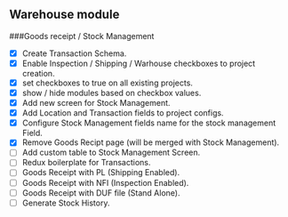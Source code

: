## Warehouse module
###Goods receipt / Stock Management
- [X] Create Transaction Schema.
- [X] Enable Inspection / Shipping / Warhouse checkboxes to project creation.
- [X] set checkboxes to true on all existing projects.
- [X] show / hide modules based on checkbox values.
- [X] Add new screen for Stock Management.
- [X] Add Location and Transaction fields to project configs.
- [X] Configure Stock Management fields name for the stock management Field.
- [X] Remove Goods Recipt page (will be merged with Stock Management).
- [ ] Add custom table to Stock Management Screen.
- [ ] Redux boilerplate for Transactions.
- [ ] Goods Receipt with PL (Shipping Enabled).
- [ ] Goods Receipt with NFI (Inspection Enabled).
- [ ] Goods Receipt with DUF file (Stand Alone).
- [ ] Generate Stock History.
